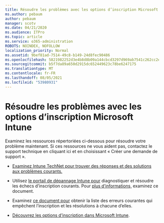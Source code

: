 ```yaml
---
title: Résoudre les problèmes avec les options d’inscription Microsoft Intune
ms.author: pebaum
author: pebaum
manager: scotv
ms.date: 04/21/2020
ms.audience: ITPro
ms.topic: article
ms.service: o365-administration
ROBOTS: NOINDEX, NOFOLLOW
localization_priority: Normal
ms.assetid: 9bef81ad-7514-49c8-b149-24d8fec90486
ms.openlocfilehash: 5821982252d3e4b8d8b09a144cbcd3297d969ab7541c262cc2ef7d85a2f4eaae
ms.sourcegitcommit: b5f7da89a650d2915dc652449623c78be6247175
ms.translationtype: MT
ms.contentlocale: fr-FR
ms.lasthandoff: 08/05/2021
ms.locfileid: "53980931"
---
```

# <a name="troubleshoot-issues-with-enrollment-options-microsoft-intune"></a>Résoudre les problèmes avec les options d’inscription Microsoft Intune

Examinez les ressources répertoriées ci-dessous pour résoudre votre problème maintenant. Si ces ressources ne vous aident pas, contactez le support technique en cliquant ici et en choisissant « Créer une demande de support ». [](https://portal.azure.com/#blade/Microsoft_Intune_DeviceSettings/ExtensionLandingBlade/help) 
  
- [Examinez Intune TechNet pour trouver des réponses et des solutions aux problèmes courants.](https://social.technet.microsoft.com/Forums/home?category=microsoftintune&amp;filter=alltypes&amp;sort=lastpostdesc)
    
- Utilisez [le portail de dépannage Intune pour](https://devicemanagement.microsoft.com/#blade/Microsoft_Intune_DeviceSettings/TroubleshootBlade) diagnostiquer et résoudre les échecs d’inscription courants. Pour [plus d’informations,](https://docs.microsoft.com/intune/help-desk-operators) examinez ce document. 
    
- Examinez [ce document pour](https://docs.microsoft.com/troubleshoot/mem/intune/troubleshoot-device-enrollment-in-intune) obtenir la liste des erreurs courantes qui empêchent l’inscription et les résolutions à chacune d’elles. 
    
- [Découvrez les options d’inscription dans Microsoft Intune](https://docs.microsoft.com/intune/enrollment-options).
    

